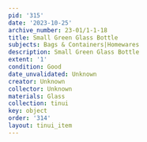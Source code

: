 ```yaml
---
pid: '315'
date: '2023-10-25'
archive_number: 23-01/1-1-18
title: Small Green Glass Bottle
subjects: Bags & Containers|Homewares
description: Small Green Glass Bottle
extent: '1'
condition: Good
date_unvalidated: Unknown
creator: Unknown
collector: Unknown
materials: Glass
collection: tinui
key: object
order: '314'
layout: tinui_item
---
```

